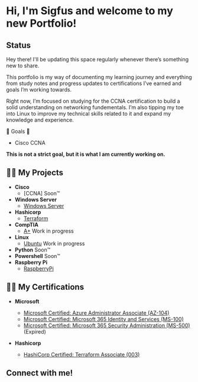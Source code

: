 <h1>Hi, I'm Sigfus and welcome to my new Portfolio!<br/>

<h2>Status</h2> 
Hey there! I'll be updating this space regularly whenever there’s something new to share.

This portfolio is my way of documenting my learning journey and everything from study notes and progress updates to certifications I’ve earned and goals I’m working towards.

Right now, I’m focused on studying for the CCNA certification to build a solid understanding on networking fundementals. I’m also tipping my toe into Linux to improve my technical skills related to it and expand my knowledge and experience.



🌠 Goals 🌠
 - Cisco CCNA

<b>This is not a strict goal, but it is what I am currently working on.</b>

<h2>👨‍💻 My Projects</h2>
 
 - <b>Cisco</b>
     - [CCNA] Soon™
 - <b>Windows Server</b>
     - [Windows Server](https://github.com/Kainzor/Self-study/tree/main/Windows%20Server)
 - <b>Hashicorp</b>
     - [Terraform](https://github.com/Kainzor/Self-study/tree/main/Terraform)
 - <b>CompTIA</b>
     - [A+](https://github.com/Kainzor/Self-study/tree/main/A%2B) Work in progress
 - <b>Linux</b> 
     - [Ubuntu](https://github.com/Kainzor/Self-study/tree/main/Linux) Work in progress
 - <b>Python</b> Soon™
 - <b>Powershell</b> Soon™
 - <b>Raspberry Pi</b>
     - [RaspberryPi](https://github.com/Kainzor/Self-study/tree/main/Raspberry%20Pi)

<h2>👨‍💻 My Certifications</h2>

 - <b>Microsoft</b>

     - [Microsoft Certified: Azure Administrator Associate (AZ-104)](https://learn.microsoft.com/api/credentials/share/en-us/Sigfus-3241/4C181FE90158850F?sharingId=F2F211E9DDE5B71B)
     - [Microsoft Certified: Microsoft 365 Identity and Services (MS-100)](https://www.credly.com/badges/3a83eb4b-39e0-47bc-930d-999e2ff6a620/linked_in_profile)
     - [Microsoft Certified: Microsoft 365 Security Administration (MS-500)](https://www.credly.com/badges/3a83eb4b-39e0-47bc-930d-999e2ff6a620/linked_in_profile) (Expired)
 - <b>Hashicorp</b>
     - [HashiCorp Certified: Terraform Associate (003)](https://www.credly.com/badges/7fd52e05-01cc-4316-96c5-33b7460d460f/public_url)

<h2>Connect with me!</h2>

<!--
Here are some ideas to get you started:

- 🔭 I’m currently working on ...
- 🌱 I’m currently learning ...
- 👯 I’m looking to collaborate on ...
- 🤔 I’m looking for help with ...
- 💬 Ask me about ...
- 📫 How to reach me: ...
- 😄 Pronouns: ...
- ⚡ Fun fact: ...
-->

